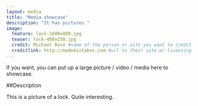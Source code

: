 ```yaml
---
layout: media
title: "Media showcase"
description: "It has pictures."
image:
  feature: lock-1600x800.jpg
  teaser: lock-400x250.jpg
  credit: Michael Rose #name of the person or site you want to credit
  creditlink: http://mademistakes.com #url to their site or licensing
---
```


If you want, you can put up a large picture / video / media here to showcase.

##Description

This is a picture of a lock. Quite interesting.